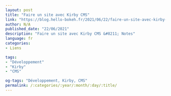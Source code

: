 ```yaml
---
layout: post
title: "Faire un site avec Kirby CMS"
link: "https://blog.hello-bokeh.fr/2021/06/22/faire-un-site-avec-kirby-cms/"
author: N/A
published_date: "22/06/2021"
description: "Faire un site avec Kirby CMS &#8211; Notes"
language: fr
categories:
- Liens

tags:
- "Développement"
- "Kirby"
- "CMS"

og-tags: "Développement, Kirby, CMS"
permalink: /:categories/:year/:month/:day/:title/
---
```

